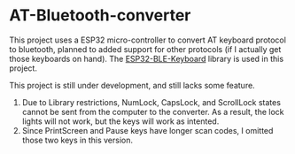 # AT-Bluetooth-converter

This project uses a ESP32 micro-controller to convert AT keyboard protocol to bluetooth, planned to added support for other protocols (if I actually get those keyboards on hand). The [ESP32-BLE-Keyboard](ESP32-BLE-Keyboard) library is used in this project.

This project is still under development, and still lacks some feature. 
1. Due to Library restrictions, NumLock, CapsLock, and ScrollLock states cannot be sent from the computer to the converter. As a result, the lock lights will not work, but the keys will work as intented.
2. Since PrintScreen and Pause keys have longer scan codes, I omitted those two keys in this version.
